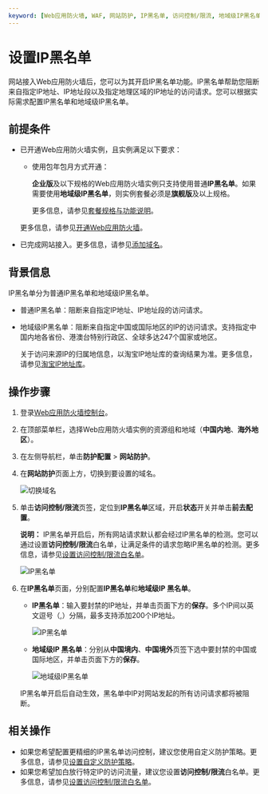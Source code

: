 ```yaml
---
keyword: [Web应用防火墙, WAF, 网站防护, IP黑名单, 访问控制/限流, 地域级IP黑名单]
---
```


# 设置IP黑名单

网站接入Web应用防火墙后，您可以为其开启IP黑名单功能。IP黑名单帮助您阻断来自指定IP地址、IP地址段以及指定地理区域的IP地址的访问请求。您可以根据实际需求配置IP黑名单和地域级IP黑名单。

## 前提条件

-   已开通Web应用防火墙实例，且实例满足以下要求：

    -   使用包年包月方式开通：

        **企业版**及以下规格的Web应用防火墙实例只支持使用普通**IP黑名单**。如果需要使用**地域级IP黑名单**，则实例套餐必须是**旗舰版**及以上规格。

        更多信息，请参见[套餐规格与功能说明](/intl.zh-CN/产品简介/套餐规格与功能说明.md)。

    更多信息，请参见[开通Web应用防火墙](/intl.zh-CN/产品定价/开通WAF/开通Web应用防火墙.md)。

-   已完成网站接入。更多信息，请参见[添加域名](/intl.zh-CN/接入WAF/CNAME接入/添加域名.md)。

## 背景信息

IP黑名单分为普通IP黑名单和地域级IP黑名单。

-   普通IP黑名单：阻断来自指定IP地址、IP地址段的访问请求。
-   地域级IP黑名单：阻断来自指定中国或国际地区的IP的访问请求。支持指定中国内地各省份、港澳台特别行政区、全球多达247个国家或地区。

    关于访问来源IP的归属地信息，以淘宝IP地址库的查询结果为准。更多信息，请参见[淘宝IP地址库](http://ip.taobao.com/)。


## 操作步骤

1.  登录[Web应用防火墙控制台](https://yundun.console.aliyun.com/?p=waf)。

2.  在顶部菜单栏，选择Web应用防火墙实例的资源组和地域（**中国内地**、**海外地区**）。

3.  在左侧导航栏，单击**防护配置** \> **网站防护**。

4.  在**网站防护**页面上方，切换到要设置的域名。

    ![切换域名](https://static-aliyun-doc.oss-cn-hangzhou.aliyuncs.com/assets/img/zh-CN/1924559951/p77231.png)

5.  单击**访问控制/限流**页签，定位到**IP黑名单**区域，开启**状态**开关并单击**前去配置**。

    **说明：** IP黑名单开启后，所有网站请求默认都会经过IP黑名单的检测。您可以通过设置**访问控制/限流**白名单，让满足条件的请求忽略IP黑名单的检测。更多信息，请参见[设置访问控制/限流白名单](/intl.zh-CN/网站防护配置/防护白名单/设置访问控制/限流白名单.md)。

    ![IP黑名单](https://static-aliyun-doc.oss-cn-hangzhou.aliyuncs.com/assets/img/zh-CN/6795359951/p73946.png)

6.  在**IP黑名单**页面，分别配置**IP黑名单**和**地域级IP 黑名单**。

    -   **IP黑名单**：输入要封禁的IP地址，并单击页面下方的**保存**。多个IP间以英文逗号（,）分隔，最多支持添加200个IP地址。

        ![IP黑名单](https://static-aliyun-doc.oss-cn-hangzhou.aliyuncs.com/assets/img/zh-CN/3595359951/p73978.png)

    -   **地域级IP 黑名单**：分别从**中国境内**、**中国境外**页签下选中要封禁的中国或国际地区，并单击页面下方的**保存**。

        ![地域级IP黑名单](https://static-aliyun-doc.oss-cn-hangzhou.aliyuncs.com/assets/img/zh-CN/3595359951/p73979.png)

    IP黑名单开启后自动生效，黑名单中IP对网站发起的所有访问请求都将被阻断。


## 相关操作

-   如果您希望配置更精细的IP黑名单访问控制，建议您使用自定义防护策略。更多信息，请参见[设置自定义防护策略](/intl.zh-CN/网站防护配置/访问控制/限流/设置自定义防护策略.md)。
-   如果您希望加白放行特定IP的访问流量，建议您设置**访问控制/限流**白名单。更多信息，请参见[设置访问控制/限流白名单](/intl.zh-CN/网站防护配置/防护白名单/设置访问控制/限流白名单.md)。

